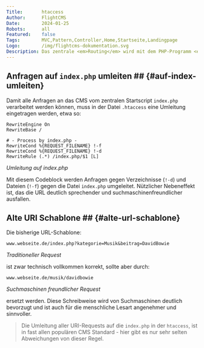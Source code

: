 ```yaml
---
Title:       htaccess
Author:      FlightCMS
Date:        2024-01-25
Robots:      all
Featured:	 false
Tags:        MVC,Pattern,Controller,Home,Startseite,Landingpage
Logo:        /img/flightcms-dokumentation.svg
Description: Das zentrale <em>Routing</em> wird mit dem PHP-Programm <em>index.php</em> abgewickelt, das im Wurzelverzeichnis liegt.
---
```

## Anfragen auf `index.php` umleiten ## {#auf-index-umleiten}

Damit alle Anfragen an das CMS vom zentralen Startscript `index.php` verarbeitet werden können, muss in der Datei `.htaccess` eine Umleitung eingetragen werden, etwa so:

	RewriteEngine On
	RewriteBase /

	# - Process by index.php -
	RewriteCond %{REQUEST_FILENAME} !-f
	RewriteCond %{REQUEST_FILENAME} !-d
	RewriteRule (.*) /index.php/$1 [L]
_Umleitung auf index.php_

Mit diesem Codeblock werden Anfragen gegen Verzeichnisse (`!-d`) und Dateien (`!-f`) gegen die Datei `index.php` umgeleitet. Nützlicher Nebeneffekt ist, das die URL deutlich sprechender und suchmaschinenfreundlicher ausfallen.

## Alte URI Schablone ## {#alte-url-schablone}

Die bisherige URL-Schablone:

	www.webseite.de/index.php?kategorie=Musik&beitrag=DavidBowie
_Traditioneller Request_

ist zwar technisch vollkommen korrekt, sollte aber durch:

	www.webseite.de/musik/davidbowie
_Suchmaschinen freundlicher Request_

ersetzt werden. Diese Schreibweise wird von Suchmaschinen deutlich bevorzugt und ist auch für die menschliche Lesart angenehmer und sinnvoller.

>Die Umleitung aller URI-Requests auf die `index.php` in der `htaccess`, ist in fast allen populären CMS Standard - hier gibt es nur sehr selten Abweichungen von dieser Regel.
